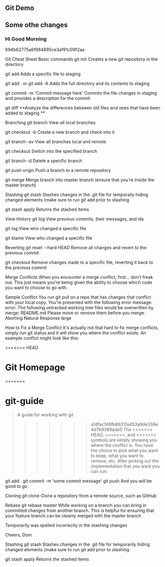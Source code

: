 ## Git Demo


## Some othe changes

### Hi Good Morning
694b62775a6f984895ce3af91c09f2aa


Git Cheat Sheet
Basic commands
git init Creates a new git repository in the directory

git add <file name> Adds a specific file to staging

git add . or git add -A Adds the full directory and its contents to staging

git commit -m 'Commit message here' Commits the file changes in staging and provides a description for the commit

git diff **Analyze the differences between old files and ones that have been added to staging **

Branching
git branch View all local branches

git checkout -b <branch name> Create a new branch and check into it

git branch -av View all branches local and remote

git checkout <branch name> Switch into the specified branch

git branch -d <branch name> Delete a specific branch

git push origin <branch name> Push a branch to a remote repository

git merge <branch name> Merge branch into master branch (ensure that you're inside the master branch)

Stashing
git stash Stashes changes in the .git file for temporaily hiding changed elements (make sure to run git add prior to stashing

git stash apply Returns the stashed items

View History
git log View previous commits, their messages, and ids

git log <file name> View who changed a specific file

git blame <file name> View who changed a specific file

Reverting
git reset --hard HEAD Remove all changes and revert to the previous commit

git checkout <file name> Remove changes made to a specific file, reverting it back to the previous commit

Merge Conflicts
When you encounter a merge conflict, first... don't freak out. This just means you're being given the ability to choose which code you want to choose to go with.

Sample Conflict
You run git pull on a repo that has changes that conflict with your local copy.
You're presented with the following error message:
error: The following untracked working tree files would be overwritten by merge:
README.md
Please move or remove them before you merge.
Aborting
Natural Response
large

How to Fix a Merge Conflict
It's actually not that hard to fix merge conflicts, simply run git status and it will show you where the conflict exists. An example conflict might look like this:

<<<<<<< HEAD
# Git Homepage
=======
# git-guide

> A guide for working with git
>>>>>>> a1dfac148fb86311a453a9de338e4d7b9389ade5
The <<<<<<< HEAD, =======, and >>>>>>> symbols are simply showing you where the conflict is. You have the choice to pick what you want to keep, what you want to remove, etc. After picking out the implementation that you want you can run:

git add .
git commit -m 'some commit message'
git push
And you will be good to go.

Cloning
git clone <link to repo> Clone a repository from a remote source, such as GitHub

Rebase
git rebase master While working on a branch you can bring in committed changes from another branch. This is helpful for ensuring that your feature branch can be cleanly merged with the master branch

Temporarily was spelled incorrectly in the stashing changes

Cheers,
Dom

Stashing
git stash Stashes changes in the .git file for temporarily hiding changed elements (make sure to run git add prior to stashing

git stash apply Returns the stashed items
